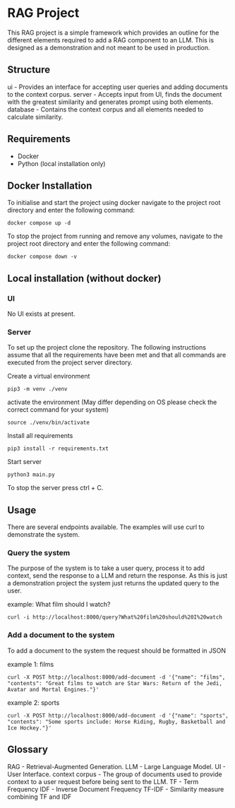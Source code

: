 # RAG Project

This RAG project is a simple framework which provides an outline for the different elements required to add a RAG component to an LLM. This is designed as a demonstration and not meant to be used in production.

## Structure 

ui - Provides an interface for accepting user queries and adding documents to the context corpus. 
server - Accepts input from UI, finds the document with the greatest similarity and generates prompt using both elements. 
database - Contains the context corpus and all elements needed to calculate similarity. 

## Requirements 
  - Docker
  - Python (local installation only)

## Docker Installation

To initialise and start the project using docker navigate to the project root directory and enter the following command:

`docker compose up -d`

To stop the project from running and remove any volumes, navigate to the project root directory and enter the following command:

`docker compose down -v`

## Local installation (without docker) 

### UI 

No UI exists at present. 

### Server

To set up the project clone the repository. The following instructions assume that all the requirements have been met and that all commands are executed from the project server directory. 

Create a virtual environment 

`pip3 -m venv ./venv`

activate the environment (May differ depending on OS please check the correct command for your system)

`source ./venv/bin/activate`

Install all requirements

`pip3 install -r requirements.txt`

Start server 

`python3 main.py`

To stop the server press ctrl + C. 

## Usage 

There are several endpoints available. The examples will use curl to demonstrate the system. 

### Query the system 

The purpose of the system is to take a user query, process it to add context, send the response to a LLM and return the response. As this is just a demonstration project the system just returns the updated query to the user.

example: What film should I watch? 

`curl -i http://localhost:8000/query?What%20film%20should%20I%20watch`


### Add a document to the system 

To add a document to the system the request should be formatted in JSON 

example 1: films

`curl -X POST http://localhost:8000/add-document -d '{"name": "films", "contents": "Great films to watch are Star Wars: Return of the Jedi, Avatar and Mortal Engines."}'`

example 2: sports

`curl -X POST http://localhost:8000/add-document -d '{"name": "sports", "contents": "Some sports include: Horse Riding, Rugby, Basketball and Ice Hockey."}'`



## Glossary

RAG - Retrieval-Augmented Generation.
LLM - Large Language Model.
UI - User Interface.
context corpus - The group of documents used to provide context to a user request before being sent to the LLM. 
TF - Term Frequency
IDF - Inverse Document Frequency
TF-IDF - Similarity measure combining TF and IDF
